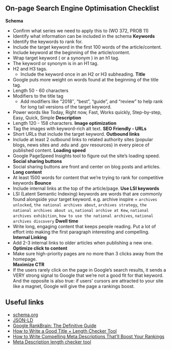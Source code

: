 ## On-page Search Engine Optimisation Checklist
**Schema**
   - Confirm what series we need to apply this to (WO 372, PROB 11)
   - Identify what information can be included in the schema
**Keywords**
   - Identify the keywords to rank for.
   - Include the target keyword in the first 100 words of the article/content. 
   - Include keyword at the beginning of the article/content.
   - Wrap target keyword ( or a synonym ) in an h1 tag.
   - The keyword or synonym is in an H1 tag.
   - H2 and H3 tags.
      - Include the keyword once in an H2 or H3 subheading. 
**Title**
   - Google puts more weight on words found at the beginning of the title tag. 
   - Length 50 - 60 characters
   - Modifiers to the title tag
      - Add modifiers like “2018″, “best”, “guide”, and “review” to help rank for long tail versions of the target keyword.
   - Power words like Today, Right now, Fast, Works quickly, Step-by-step, Easy, Quick, Simple
**Description** 
   - Length 120 - 158 characters.
**Image optimization**
   - Tag the images with keyword-rich alt text. 
**SEO Friendly - URLs**
   - Short URLs that include the target keyword.
**Outbound links**
   - Include at least 2 outbound links to related authority sites (popular blogs, news sites and .edu and .gov resources) in every piece of published content.
**Loading speed**
   - Google PageSpeed Insights tool to figure out the site’s loading speed. 
**Social sharing buttons**
  - Social sharing buttons are front and center on blog posts and articles. 
**Long content**
   - At least 1500 words for content that we’re trying to rank for competitive keywords 
**Bounce** 
   - Include internal links at the top of the article/page. 
**Use LSI keywords**
   - LSI (Latent Semantic Indexing) keywords are words that are commonly found alongside your target keyword. e.g. archive inspire = `archives unlocked`, `the national archives about`, `archives strategy`, `the national archives about us`, `national archive at Kew`, `national archives exhibition`, `how to use the national archives`, `national archives discovery`
**Dwell time**
   - Write long, engaging content that keeps people reading. Put a lot of effort into making the first paragraph interesting and compelling. 
**Internal Linking**
  - Add 2-3 internal links to older articles when publishing a new one. 
**Optimize click to content**
  - Make sure high-priority pages are no more than 3 clicks away from the homepage.  
**Maximize CTR**
  - If the users rarely click on the page in Google’s search results, it sends a VERY strong signal to Google that we’re not a good fit for that keyword. And the opposite is also true: if users' cursors are attracted to your site like a magnet, Google will give the page a rankings boost.

## Useful links
- [schema.org](https://schema.org/CreativeWork)
- [JSON-LD](https://en.wikipedia.org/wiki/JSON-LD)
- [Google RankBrain: The Definitive Guide](https://backlinko.com/google-rankbrain-seo)
- [How to Write a Good Title + Length Checker Tool](https://moz.com/learn/seo/title-tag)
- [How to Write Compelling Meta Descriptions That’ll Boost Your Rankings](https://neilpatel.com/blog/how-to-write-meta-descriptions)
- [Meta Description length checker tool](https://blog.spotibo.com/meta-description-length)
